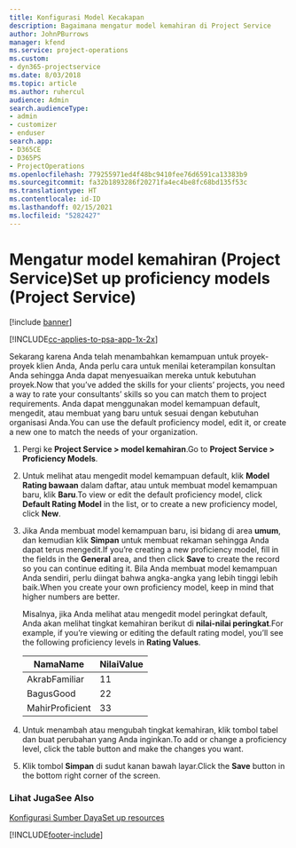 ```yaml
---
title: Konfigurasi Model Kecakapan
description: Bagaimana mengatur model kemahiran di Project Service
author: JohnPBurrows
manager: kfend
ms.service: project-operations
ms.custom:
- dyn365-projectservice
ms.date: 8/03/2018
ms.topic: article
ms.author: ruhercul
audience: Admin
search.audienceType:
- admin
- customizer
- enduser
search.app:
- D365CE
- D365PS
- ProjectOperations
ms.openlocfilehash: 779255971ed4f48bc9410fee76d6591ca13383b9
ms.sourcegitcommit: fa32b1893286f20271fa4ec4be8fc68bd135f53c
ms.translationtype: HT
ms.contentlocale: id-ID
ms.lasthandoff: 02/15/2021
ms.locfileid: "5282427"
---
```

# <a name="set-up-proficiency-models-project-service"></a><span data-ttu-id="59efb-103">Mengatur model kemahiran (Project Service)</span><span class="sxs-lookup"><span data-stu-id="59efb-103">Set up proficiency models (Project Service)</span></span>

[!include [banner](../includes/psa-now-project-operations.md)]

[!INCLUDE[cc-applies-to-psa-app-1x-2x](../includes/cc-applies-to-psa-app-1x-2x.md)]

<span data-ttu-id="59efb-104">Sekarang karena Anda telah menambahkan kemampuan untuk proyek-proyek klien Anda, Anda perlu cara untuk menilai keterampilan konsultan Anda sehingga Anda dapat menyesuaikan mereka untuk kebutuhan proyek.</span><span class="sxs-lookup"><span data-stu-id="59efb-104">Now that you’ve added the skills for your clients’ projects, you need a way to rate your consultants’ skills so you can match them to project requirements.</span></span> <span data-ttu-id="59efb-105">Anda dapat menggunakan model kemampuan default, mengedit, atau membuat yang baru untuk sesuai dengan kebutuhan organisasi Anda.</span><span class="sxs-lookup"><span data-stu-id="59efb-105">You can use the default proficiency model, edit it, or create a new one to match the needs of your organization.</span></span>  
  
1.  <span data-ttu-id="59efb-106">Pergi ke **Project Service > model kemahiran**.</span><span class="sxs-lookup"><span data-stu-id="59efb-106">Go to **Project Service > Proficiency Models**.</span></span>  
  
2.  <span data-ttu-id="59efb-107">Untuk melihat atau mengedit model kemampuan default, klik **Model Rating bawaan** dalam daftar, atau untuk membuat model kemampuan baru, klik **Baru**.</span><span class="sxs-lookup"><span data-stu-id="59efb-107">To view or edit the default proficiency model, click **Default Rating Model** in the list, or to create a new proficiency model, click **New**.</span></span>  
  
3.  <span data-ttu-id="59efb-108">Jika Anda membuat model kemampuan baru, isi bidang di area **umum**, dan kemudian klik **Simpan** untuk membuat rekaman sehingga Anda dapat terus mengedit.</span><span class="sxs-lookup"><span data-stu-id="59efb-108">If you’re creating a new proficiency model, fill in the fields in the **General** area, and then click **Save** to create the record so you can continue editing it.</span></span> <span data-ttu-id="59efb-109">Bila Anda membuat model kemampuan Anda sendiri, perlu diingat bahwa angka-angka yang lebih tinggi lebih baik.</span><span class="sxs-lookup"><span data-stu-id="59efb-109">When you create your own proficiency model, keep in mind that higher numbers are better.</span></span>  
  
     <span data-ttu-id="59efb-110">Misalnya, jika Anda melihat atau mengedit model peringkat default, Anda akan melihat tingkat kemahiran berikut di **nilai-nilai peringkat**.</span><span class="sxs-lookup"><span data-stu-id="59efb-110">For example, if you’re viewing or editing the default rating model, you’ll see the following proficiency levels in **Rating Values**.</span></span>  
  
    |<span data-ttu-id="59efb-111">Nama</span><span class="sxs-lookup"><span data-stu-id="59efb-111">Name</span></span>|<span data-ttu-id="59efb-112">Nilai</span><span class="sxs-lookup"><span data-stu-id="59efb-112">Value</span></span>|  
    |----------|-----------|  
    |<span data-ttu-id="59efb-113">Akrab</span><span class="sxs-lookup"><span data-stu-id="59efb-113">Familiar</span></span>|<span data-ttu-id="59efb-114">1</span><span class="sxs-lookup"><span data-stu-id="59efb-114">1</span></span>|  
    |<span data-ttu-id="59efb-115">Bagus</span><span class="sxs-lookup"><span data-stu-id="59efb-115">Good</span></span>|<span data-ttu-id="59efb-116">2</span><span class="sxs-lookup"><span data-stu-id="59efb-116">2</span></span>|  
    |<span data-ttu-id="59efb-117">Mahir</span><span class="sxs-lookup"><span data-stu-id="59efb-117">Proficient</span></span>|<span data-ttu-id="59efb-118">3</span><span class="sxs-lookup"><span data-stu-id="59efb-118">3</span></span>|  
  
4.  <span data-ttu-id="59efb-119">Untuk menambah atau mengubah tingkat kemahiran, klik tombol tabel dan buat perubahan yang Anda inginkan.</span><span class="sxs-lookup"><span data-stu-id="59efb-119">To add or change a proficiency level, click the table button and make the changes you want.</span></span>  
  
5.  <span data-ttu-id="59efb-120">Klik tombol **Simpan** di sudut kanan bawah layar.</span><span class="sxs-lookup"><span data-stu-id="59efb-120">Click the **Save** button in the bottom right corner of the screen.</span></span>  
  
### <a name="see-also"></a><span data-ttu-id="59efb-121">Lihat Juga</span><span class="sxs-lookup"><span data-stu-id="59efb-121">See Also</span></span>  
 [<span data-ttu-id="59efb-122">Konfigurasi Sumber Daya</span><span class="sxs-lookup"><span data-stu-id="59efb-122">Set up resources</span></span>](../psa/set-up-resources.md)


[!INCLUDE[footer-include](../includes/footer-banner.md)]